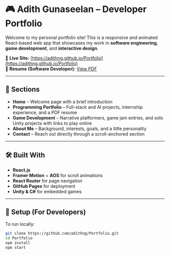 # 🎮 Adith Gunaseelan – Developer Portfolio

Welcome to my personal portfolio site! This is a responsive and animated React-based web app that showcases my work in **software engineering**, **game development**, and **interactive design**.

🚀 **Live Site:** [https://adithng.github.io/Portfolio](https://adithng.github.io/Portfolio)  
📄 **Resume (Software Developer):** [View PDF](https://adithng.github.io/Portfolio/Adith_Gunaseelan_Resume.pdf)

---

## 📁 Sections

- **Home** – Welcome page with a brief introduction
- **Programming Portfolio** – Full-stack and AI projects, internship experience, and a PDF resume
- **Game Development** – Narrative platformers, game jam entries, and solo Unity projects with links to play online
- **About Me** – Background, interests, goals, and a little personality
- **Contact** – Reach out directly through a scroll-anchored section

---

## 🛠️ Built With

- **React.js**
- **Framer Motion** + **AOS** for scroll animations
- **React Router** for page navigation
- **GitHub Pages** for deployment
- **Unity & C#** for embedded games

---

## 🔧 Setup (For Developers)

To run locally:

```bash
git clone https://github.com/adithng/Portfolio.git
cd Portfolio
npm install
npm start
```
